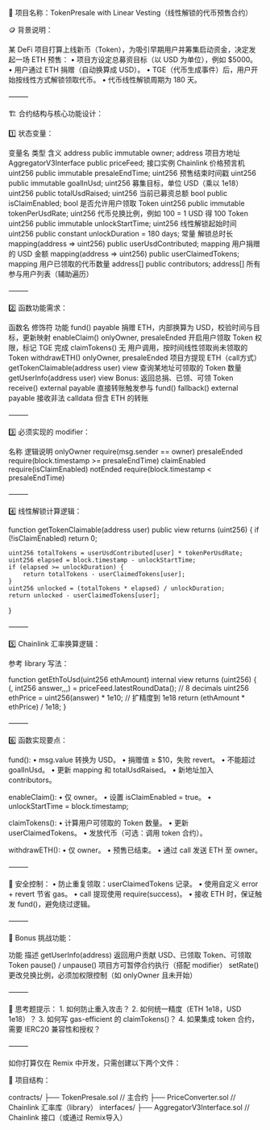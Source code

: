 🧠 项目名称：TokenPresale with Linear Vesting（线性解锁的代币预售合约）

🪙 背景说明：

某 DeFi 项目打算上线新币（Token），为吸引早期用户并筹集启动资金，决定发起一场 ETH 预售：
	•	项目方设定总募资目标（以 USD 为单位），例如 $5000。
	•	用户通过 ETH 捐赠（自动换算成 USD）。
	•	TGE（代币生成事件）后，用户开始按线性方式解锁领取代币。
	•	代币线性解锁周期为 180 天。

⸻

🏗 合约结构与核心功能设计：

1️⃣ 状态变量：

变量名	类型	含义
address public immutable owner;	address	项目方地址
AggregatorV3Interface public priceFeed;	接口实例	Chainlink 价格预言机
uint256 public immutable presaleEndTime;	uint256	预售结束时间戳
uint256 public immutable goalInUsd;	uint256	募集目标，单位 USD（乘以 1e18）
uint256 public totalUsdRaised;	uint256	当前已募资总额
bool public isClaimEnabled;	bool	是否允许用户领取 Token
uint256 public immutable tokenPerUsdRate;	uint256	代币兑换比例，例如 100 = 1 USD 得 100 Token
uint256 public immutable unlockStartTime;	uint256	线性解锁起始时间
uint256 public constant unlockDuration = 180 days;	常量	解锁总时长
mapping(address => uint256) public userUsdContributed;	mapping	用户捐赠的 USD 金额
mapping(address => uint256) public userClaimedTokens;	mapping	用户已领取的代币数量
address[] public contributors;	address[]	所有参与用户列表（辅助遍历）


⸻

2️⃣ 函数功能需求：

函数名	修饰符	功能
fund()	payable	捐赠 ETH，内部换算为 USD，校验时间与目标，更新映射
enableClaim()	onlyOwner, presaleEnded	开启用户领取 Token 权限，标记 TGE 完成
claimTokens()	无	用户调用，按时间线性领取尚未领取的 Token
withdrawETH()	onlyOwner, presaleEnded	项目方提现 ETH（call方式）
getTokenClaimable(address user)	view	查询某地址可领取的 Token 数量
getUserInfo(address user)	view	Bonus: 返回总捐、已领、可领 Token
receive()	external payable	直接转账触发参与 fund()
fallback()	external payable	接收非法 calldata 但含 ETH 的转账


⸻

3️⃣ 必须实现的 modifier：

名称	逻辑说明
onlyOwner	require(msg.sender == owner)
presaleEnded	require(block.timestamp >= presaleEndTime)
claimEnabled	require(isClaimEnabled)
notEnded	require(block.timestamp < presaleEndTime)


⸻

4️⃣ 线性解锁计算逻辑：

function getTokenClaimable(address user) public view returns (uint256) {
    if (!isClaimEnabled) return 0;

    uint256 totalTokens = userUsdContributed[user] * tokenPerUsdRate;
    uint256 elapsed = block.timestamp - unlockStartTime;
    if (elapsed >= unlockDuration) {
        return totalTokens - userClaimedTokens[user];
    }
    uint256 unlocked = (totalTokens * elapsed) / unlockDuration;
    return unlocked - userClaimedTokens[user];
}


⸻

5️⃣ Chainlink 汇率换算逻辑：

参考 library 写法：

function getEthToUsd(uint256 ethAmount) internal view returns (uint256) {
    (, int256 answer,,,) = priceFeed.latestRoundData(); // 8 decimals
    uint256 ethPrice = uint256(answer) * 1e10; // 扩精度到 1e18
    return (ethAmount * ethPrice) / 1e18;
}


⸻

6️⃣ 函数实现要点：

fund():
	•	msg.value 转换为 USD。
	•	捐赠值 ≥ $10，失败 revert。
	•	不能超过 goalInUsd。
	•	更新 mapping 和 totalUsdRaised。
	•	新地址加入 contributors。

enableClaim():
	•	仅 owner。
	•	设置 isClaimEnabled = true。
	•	unlockStartTime = block.timestamp;

claimTokens():
	•	计算用户可领取的 Token 数量。
	•	更新 userClaimedTokens。
	•	发放代币（可选：调用 token 合约）。

withdrawETH():
	•	仅 owner。
	•	预售已结束。
	•	通过 call 发送 ETH 至 owner。

⸻

🔐 安全控制：
	•	防止重复领取：userClaimedTokens 记录。
	•	使用自定义 error + revert 节省 gas。
	•	call 提现使用 require(success)。
	•	接收 ETH 时，保证触发 fund()，避免绕过逻辑。

⸻

🔧 Bonus 挑战功能：

功能	描述
getUserInfo(address)	返回用户贡献 USD、已领取 Token、可领取 Token
pause() / unpause()	项目方可暂停合约执行（搭配 modifier）
setRate()	更改兑换比例，必须加权限控制（如 onlyOwner 且未开始）


⸻

🧠 思考题提示：
	1.	如何防止重入攻击？
	2.	如何统一精度（ETH 1e18，USD 1e18）？
	3.	如何写 gas-efficient 的 claimTokens()？
	4.	如果集成 token 合约，需要 IERC20 兼容性和授权？

⸻

如你打算仅在 Remix 中开发，只需创建以下两个文件：

📁 项目结构：

contracts/
├── TokenPresale.sol         // 主合约
├── PriceConverter.sol       // Chainlink 汇率库（library）
interfaces/
├── AggregatorV3Interface.sol // Chainlink 接口（或通过 Remix导入）